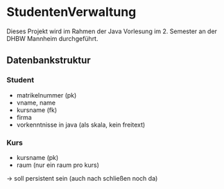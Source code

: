 # StudentenVerwaltung
Dieses Projekt wird im Rahmen der Java Vorlesung im 2. Semester an der DHBW Mannheim durchgeführt.


## Datenbankstruktur
### Student
- matrikelnummer (pk)
- vname, name
- kursname (fk)
- firma
- vorkenntnisse in java (als skala, kein freitext)

### Kurs
- kursname (pk)
- raum (nur ein raum pro kurs)


-> soll persistent sein (auch nach schließen noch da)